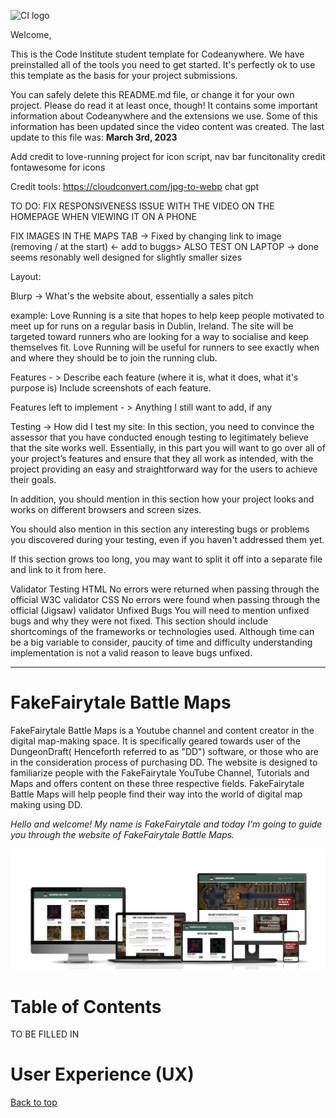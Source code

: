 ![CI logo](https://codeinstitute.s3.amazonaws.com/fullstack/ci_logo_small.png)

Welcome,

This is the Code Institute student template for Codeanywhere. We have preinstalled all of the tools you need to get started. It's perfectly ok to use this template as the basis for your project submissions.

You can safely delete this README.md file, or change it for your own project. Please do read it at least once, though! It contains some important information about Codeanywhere and the extensions we use. Some of this information has been updated since the video content was created. The last update to this file was: **March 3rd, 2023**

Add credit to love-running project for icon script, nav bar funcitonality
credit fontawesome for icons

Credit tools:
https://cloudconvert.com/jpg-to-webp
chat gpt


TO DO:
FIX RESPONSIVENESS ISSUE WITH THE VIDEO ON THE HOMEPAGE WHEN VIEWING IT ON A PHONE

FIX IMAGES IN THE MAPS TAB -> Fixed by changing link to image (removing / at the start) <- add to buggs>
ALSO TEST ON LAPTOP -> done seems resonably well designed for slightly smaller sizes


Layout:

Blurp -> What's the website about, essentially a sales pitch

example: Love Running is a site that hopes to help keep people motivated to meet up for runs on a regular basis in Dublin, Ireland. The site will be targeted toward runners who are looking for a way to socialise and keep themselves fit. Love Running will be useful for runners to see exactly when and where they should be to join the running club.


Features - > Describe each feature (where it is, what it does, what it's purpose is) Include screenshots of each feature.

Features left to implement - > Anything I still want to add, if any

Testing -> How did I test my site:
In this section, you need to convince the assessor that you have conducted enough testing to legitimately believe that the site works well. Essentially, in this part you will want to go over all of your project’s features and ensure that they all work as intended, with the project providing an easy and straightforward way for the users to achieve their goals.

In addition, you should mention in this section how your project looks and works on different browsers and screen sizes.

You should also mention in this section any interesting bugs or problems you discovered during your testing, even if you haven't addressed them yet.

If this section grows too long, you may want to split it off into a separate file and link to it from here.

Validator Testing HTML
No errors were returned when passing through the official W3C validator
CSS
No errors were found when passing through the official (Jigsaw) validator
Unfixed Bugs
You will need to mention unfixed bugs and why they were not fixed. This section should include shortcomings of the frameworks or technologies used. Although time can be a big variable to consider, paucity of time and difficulty understanding implementation is not a valid reason to leave bugs unfixed.

---------------------------------------------------------------------------------------------------------------------
# FakeFairytale Battle Maps

FakeFairytale Battle Maps is a Youtube channel and content creator in the digital map-making space. It is specifically geared towards user of the DungeonDraft( Henceforth referred to as "DD") software, or those who are in the consideration process of purchasing DD. The website is designed to familiarize people with the FakeFairytale YouTube Channel, Tutorials and Maps and offers content on these three respective fields. FakeFairytale Battle Maps will help people find their way into the world of digital map making using DD.

*Hello and welcome! My name is FakeFairytale and today I'm going to guide you through the website of FakeFairytale Battle Maps.*

![image of the FakeFairytale Website on different devices.](assets/images/readme/ffbm%20screens.jpg)

# Table of Contents

TO BE FILLED IN

# User Experience (UX)
[Back to top](#README)